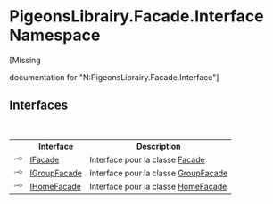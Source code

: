 # PigeonsLibrairy.Facade.Interface Namespace
 

\[Missing <summary> documentation for "N:PigeonsLibrairy.Facade.Interface"\]


## Interfaces
&nbsp;<table><tr><th></th><th>Interface</th><th>Description</th></tr><tr><td>![Public interface](media/pubinterface.gif "Public interface")</td><td><a href="f3257391-39a8-b0f7-b443-3799176561c3">IFacade</a></td><td>
Interface pour la classe <a href="e129e5df-7280-1ed4-55ca-df64f514df6a">Facade</a></td></tr><tr><td>![Public interface](media/pubinterface.gif "Public interface")</td><td><a href="4e7b0165-a27e-cb89-3b65-84681ca467ef">IGroupFacade</a></td><td>
Interface pour la classe <a href="7b4a76f8-da3e-3f34-b55e-530c0fadf88c">GroupFacade</a></td></tr><tr><td>![Public interface](media/pubinterface.gif "Public interface")</td><td><a href="07480942-aa4f-eca2-d2c7-a48132506aac">IHomeFacade</a></td><td>
Interface pour la classe <a href="6fd5566a-5922-cbce-0d8f-f20c0148442b">HomeFacade</a></td></tr></table>&nbsp;

